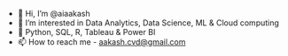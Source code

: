 - 👋 Hi, I’m @aiaakash
- 👀 I’m interested in Data Analytics, Data Science, ML & Cloud computing
- 🌱 Python, SQL, R, Tableau & Power BI
- 📫 How to reach me - aakash.cvd@gmail.com

<!---
aiaakash/aiaakash is a ✨ special ✨ repository because its `README.md` (this file) appears on your GitHub profile.
You can click the Preview link to take a look at your changes.
--->
